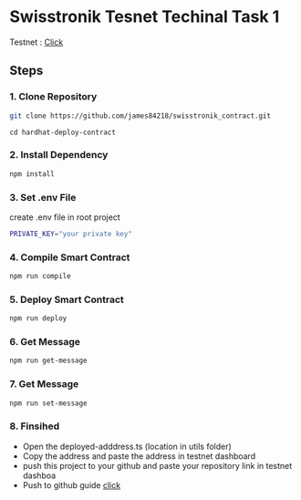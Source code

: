 # Swisstronik Tesnet Techinal Task 1

Testnet : [Click](https://www.swisstronik.com/testnet2/dashboard)

## Steps

### 1. Clone Repository

```bash
git clone https://github.com/james84218/swisstronik_contract.git
```

```
cd hardhat-deploy-contract
```

### 2. Install Dependency

```bash
npm install
```

### 3. Set .env File

create .env file in root project

```bash
PRIVATE_KEY="your private key"
```

### 4. Compile Smart Contract

```bash
npm run compile
```

### 5. Deploy Smart Contract

```bash
npm run deploy
```

### 6. Get Message

```bash
npm run get-message
```

### 7. Get Message

```bash
npm run set-message
```

### 8. Finsihed

- Open the deployed-adddress.ts (location in utils folder)
- Copy the address and paste the address in testnet dashboard
- push this project to your github and paste your repository link in testnet dashboa
- Push to github guide [click](https://github.com/colonyairdrops/swisstronik/blob/main/uploadGithub.md)


